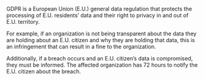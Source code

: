 GDPR is a European Union (E.U.) general data regulation that protects the processing of E.U. residents’ data and their right to privacy in and out of E.U. territory. 

For example, if an organization is not being transparent about the data they are holding about an E.U. citizen and why they are holding that data, this is an infringement that can result in a fine to the organization. 

Additionally, if a breach occurs and an E.U. citizen’s data is compromised, they must be informed. The affected organization has 72 hours to notify the E.U. citizen about the breach.